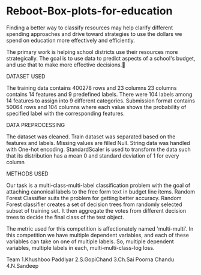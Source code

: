 # Reboot-Box-plots-for-education
Finding a better way to classify resources may help clarify different spending approaches and drive toward strategies to use the dollars we spend on education more effectively and efficiently.

The primary work is helping school districts use their resources more strategically. The goal is to use data to predict aspects of a school's budget, and use that to make more effective decisions.

DATASET USED

The training data contains 400278 rows and 23 columns
23 columns contains 14 features and 9 predefined labels.
There were 104 labels among 14 features to assign into 9 different categories.
Submission format contains 50064 rows and 104 columns where each value shows the probability of specified label with the corresponding features.

DATA PREPROCESSING

The dataset was cleaned.
Train dataset was separated based on the features and labels.
Missing values are filled Null.
String data was handled with One-hot encoding.
StandardScaler is used  to transform the data such that its distribution has a mean 0 and standard deviation of 1 for every column

METHODS USED

Our task is a multi-class-multi-label classification problem with the goal of attaching canonical labels to the free form text in budget line items.
Random Forest Classifier suits the problem for getting better accuracy. 
Random Forest classifier creates a set of decision trees from randomly selected subset of training set. It then aggregate the votes from different decision trees to decide the final class of the test object.

The metric used for this competition is affectionately named 'multi-multi'. In this competition we have multiple dependent variables, and each of these variables can take on one of multiple labels. So, multiple dependent variables, multiple labels in each, multi-multi-class-log loss.



Team 
1.Khushboo Paddiyar
2.S.GopiChand
3.Ch.Sai Poorna Chandu
4.N.Sandeep                       
